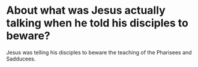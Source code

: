 # About what was Jesus actually talking when he told his disciples to beware?

Jesus was telling his disciples to beware the teaching of the Pharisees and Sadducees.
